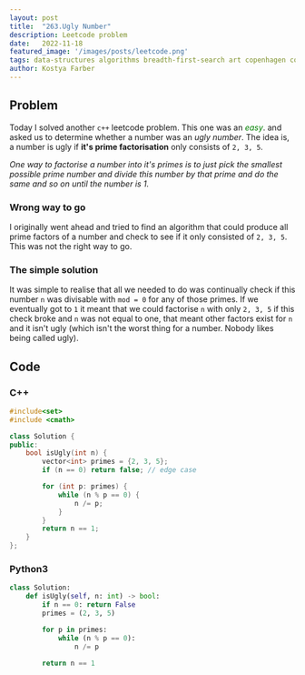 ```yaml
---
layout:	post
title:	"263.Ugly Number"
description: Leetcode problem 
date:	2022-11-18
featured_image: '/images/posts/leetcode.png'
tags: data-structures algorithms breadth-first-search art copenhagen contemporary
author: Kostya Farber
---
```


## Problem
Today I solved another `c++` leetcode problem. This one was an <span style="color:green">*easy*</span>. and asked us to determine whether a number was an *ugly number*. The idea is, a number is ugly if **it's prime factorisation** only consists of `2, 3, 5`.

*One way to factorise a number into it's primes is to just pick the smallest possible prime number and divide this number by that prime and do the same and so on until the number is 1.*

### Wrong way to go
I originally went ahead and tried to find an algorithm that could produce all prime factors of a number and check to see if it only consisted of `2, 3, 5`. This was not the right way to go.

### The simple solution
It was simple to realise that all we needed to do was continually check if this number `n` was divisable with `mod = 0` for any of those primes. If we eventually got to `1` it meant that we could factorise `n` with only `2, 3, 5` if this check broke and `n` was not equal to one, that meant other factors exist for `n` and it isn't ugly (which isn't the worst thing for a number. Nobody likes being called ugly).

## Code
### C++
```cpp
#include<set>
#include <cmath>

class Solution {
public:
    bool isUgly(int n) {
        vector<int> primes = {2, 3, 5};
        if (n == 0) return false; // edge case

        for (int p: primes) {
            while (n % p == 0) {
                n /= p;
            }
        }
        return n == 1;
    }
};
```

### Python3

```python
class Solution:
    def isUgly(self, n: int) -> bool:
        if n == 0: return False
        primes = (2, 3, 5)

        for p in primes:
            while (n % p == 0):
                n /= p

        return n == 1
```